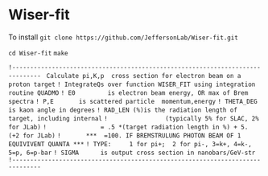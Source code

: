 # Wiser-fit
To install
`git clone https://github.com/JeffersonLab/Wiser-fit.git`

`cd Wiser-fit` 
`make`



`!------------------------------------------------------------------------------`
` Calculate pi,K,p  cross section for electron beam on a proton target`
`! IntegrateQs over function WISER_FIT using integration routine QUADMO`
`! E0         is electron beam energy, OR max of Brem spectra`
`! P,E       is scattered particle  momentum,energy`
`! THETA_DEG  is kaon angle in degrees`
`! RAD_LEN (%)is the radiation length of target, including internal`
`!                (typically 5% for SLAC, 2% for JLab)`
`!               = .5 *(target radiation length in %) + 5. (+2 for JLab)`
`!       ***  =100. IF BREMSTRULUNG PHOTON BEAM OF 1 EQUIVIVENT QUANTA ***`
`! TYPE:     1 for pi+;  2 for pi-, 3=k+, 4=k-, 5=p, 6=p-bar`
`! SIGMA      is output cross section in nanobars/GeV-str`
`!------------------------------------------------------------------------------`


